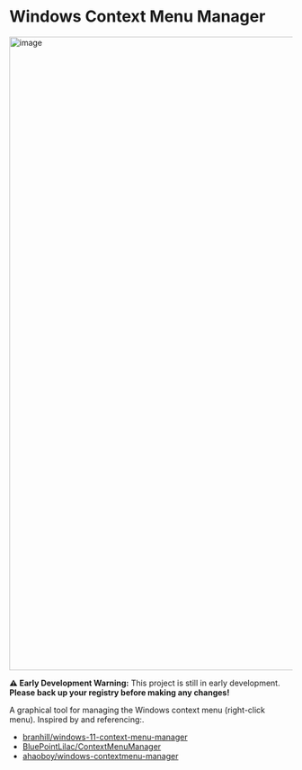 # Windows Context Menu Manager

<img width="1624" height="1127" alt="image" src="https://github.com/user-attachments/assets/5f2db227-ef7b-4326-a2ad-959c72e7642c" />

**⚠️ Early Development Warning:**
This project is still in early development. **Please back up your registry before making any changes!**

A graphical tool for managing the Windows context menu (right-click menu).
Inspired by and referencing:.

- [branhill/windows-11-context-menu-manager](https://github.com/branhill/windows-11-context-menu-manager)
- [BluePointLilac/ContextMenuManager](https://github.com/BluePointLilac/ContextMenuManager)
- [ahaoboy/windows-contextmenu-manager](https://github.com/ahaoboy/windows-contextmenu-manager)
